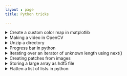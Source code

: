 ```yaml
---
layout : page
title: Python tricks

---
```


<details>
<summary> Create a custom color map in matplotlib</summary>

```python
def generate_cmap(colors):
	values = range(len(colors))
    vmax = np.ceil(np.max(values))
    color_list = []
    for v, c in zip(values, colors):
    	color_list.append( ( v/ vmax, c) )
    
    return LinearSegmentedColormap.from_list('custom_cmap', color_list)        

#Usage 1:   

cm  =  generate_cmap ([ 'moccasin', 'black', 'white' ]) #one color is assigned to one integer value in array
plt.imshow(array, cmap = cm)
plt.show() 

#Usage 2: to create an image highlighting FP, FN, TP and TN

def assign_value_for_cmap(y_actual, y_pred):
    row, column = initial_shape
    color_map = np.zeros((row, column))
    for i in range(len(y_pred)): 
        x = locations[i][0]
        y = locations[i][1]
        if y_actual[i]==y_pred[i]==0:
           color_map[x,y]= 1
        if y_actual[i]==y_pred[i]==1:
           color_map[x,y]= 2
        if y_pred[i]==1 and y_actual[i]!=y_pred[i]:
           color_map[x,y]= 3
        if y_pred[i]==0 and y_actual[i]!=y_pred[i]:
           color_map[x,y]= 4
        return color_map

color_map = assign_value_for_cmap(y_actual, y_pred, locations) 
cm  =  generate_cmap ([ 'moccasin', 'black', 'white', 'green', 'red' ]) #one color is assigned to one value
plt.imshow(color_map, cmap = cm)
plt.show() 
```
</details>

<details>
<summary> Making a video in OpenCV </summary>
  
```python

#variables
image_folder = "enter the name of image folder"
video_name = "demo_video.avi"
fps = 1

output_folder= "enter the name of image folder"

files= sorted(os.listdir(image_folder))
images = [img for img in files if img.endswith(".png")]
frame = cv2.imread(os.path.join(image_folder, images[0]))
height, width, depth = frame.shape

fourcc= cv2.VideoWriter_fourcc(*'DIB ') #check codec and file extension very carefully
video= cv2.VideoWriter(video_name, fourcc, fps, (width, height))

for image in images:  
        video.write(cv2.imread(os.path.join(image_folder, image))) 

del images
cv2.destroyAllWindows()
video.release()
```
</details>

<details>
<summary> Unzip a directory</summary> 
	
```python
import zipfile
with zipfile.ZipFile(path_to_zip_file, 'r') as zip_ref:
    zip_ref.extractall(path_to_save_at)
```
</details>

<details>
<summary> Progress bar in python</summary> 
	
```python
from tqdm import tqdm
for i in tqdm(range(10)):
    print('hi')
```
</details>

<details>
<summary> Iterating over an iterator of unknown length using next()</summary> 
	
```python
# Python code to demonstrate 
# working of next() 
list1 = [1, 2, 3, 4, 5]  
# converting list to iterator 
list1 = iter(list1)  
print ("The contents of list are : ") 
# printing using next() 
# using default 
while (1) : 
    val = next(list1,'end') 
    if val == 'end': 
        print ('list end') 
        break
    else : 
        print (val) 
```
</details>

<details>
<summary> Creating patches from images</summary> 
	
```python
# over-lapping patches - 1) extract_patches_2d (single image), 2) Patch_Extractor (many images)
# https://scikit-learn.org/stable/modules/feature_extraction.html#image-feature-extraction

from sklearn.feature_extraction import image
patch_size = 64
patches = image.extract_patches_2d(arr, (patch_size, patch_size))
patches = image.PatchExtractor((patch_size, patch_size)).transform(arr)

# non- overlapping patches 
#method 1: blockfy (custom function)
def blockfy(a, p, q):
    '''
    Divides array a into subarrays of size p-by-q
    p: block row size
    q: block column size
    '''
    m = a.shape[0]  #image row size
    n = a.shape[1]  #image column size

    # pad array with NaNs so it can be divided by p row-wise and by q column-wise
    bpr = ((m-1)//p + 1) #blocks per row
    bpc = ((n-1)//q + 1) #blocks per column
    M = p * bpr
    N = q * bpc

    A = np.nan* np.ones([M,N])
    A[:a.shape[0],:a.shape[1]] = a

    block_list = []
    previous_row = 0
    for row_block in range(bpc):
        previous_row = row_block * p   
        previous_column = 0
        for column_block in range(bpr):
            previous_column = column_block * q
            block = A[previous_row:previous_row+p, previous_column:previous_column+q]

            # remove nan columns and nan rows
            nan_cols = np.all(np.isnan(block), axis=0)
            block = block[:, ~nan_cols]
            nan_rows = np.all(np.isnan(block), axis=1)
            block = block[~nan_rows, :]

            ## append
            if block.size:
                block_list.append(block)

    return block_list

# Usage:
patches = blockfy(train[i], patch_size, patch_size)

#method 2 : view_as_blocks (skimage function), comment out size assert error if patch size is not evenly divided
from sklearn.utils import view_as_blocks # https://scikit-image.org/docs/dev/api/skimage.util.html#skimage.util.view_as_blocks
patches = view_as_blocks(arr,(patch_size, patch_size))
```
</details>

<details>
<summary> Storing a large array as hdf5 file </summary>
  
```python

import h5py
# create hdf5 file
f1 = h5py.File("data.hdf5", "w")
# save data, say some arrays A & B
dset1 = f1.create_dataset("dataset_1", shape=(10,384,520,696), dtype='uint16', data=A)
dset2 = f1.create_dataset("dataset_2", shape=(10,384,520,696), dtype='uint16', data=B)
# add attributes
dset1.attrs['scale'] = 0.01
# close hdf5 file
f1.close()
# read hdf5 file
f2 = h5py.File('data.hdf5', 'r')
list(f2.keys())
# retrieve data
dset1 = f2['dataset_1']
data = dset1[:]
list(dset1.attrs.keys())
```
[https://www.science-emergence.com/Articles/How-to-save-a-large-dataset-in-a-hdf5-file-using-python--Quick-Guide/(https://www.science-emergence.com/Articles/How-to-save-a-large-dataset-in-a-hdf5-file-using-python--Quick-Guide/)
</details>

<details>
	<summary>Flatten a list of lists in python</summary>
	
	```python
	flat_list = [item for sublist in l for item in sublist]
</details>
